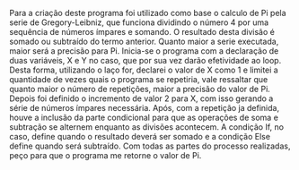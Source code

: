 Para a criação deste programa foi utilizado como base o calculo de Pi pela serie de Gregory-Leibniz, que funciona dividindo o número 4 por uma sequência de números ímpares e somando. O resultado desta divisão é somado ou subtraído do termo anterior. Quanto maior a serie executada, maior será a precisão para Pi.
Inicia-se o programa com a declaração de duas variáveis, X e Y no caso, que por sua vez darão efetividade ao loop. Desta forma, utilizando o laço for, declarei o valor de X como 1 e limitei a quantidade de vezes quais o programa se repetiria, vale ressaltar que quanto maior o número de repetições, maior a precisão do valor de Pi. Depois foi definido o incremento de valor 2 para X, com isso gerando a série de números ímpares necessária.
Após, com a repetição ja definida, houve a inclusão da parte condicional para que as operações de soma e subtração se alternem enquanto as divisões acontecem. A condição If, no caso, define quando o resultado deverá ser somado e a condição Else define quando será subtraído.
Com todas as partes do processo realizadas, peço para que o programa me retorne o valor de Pi.